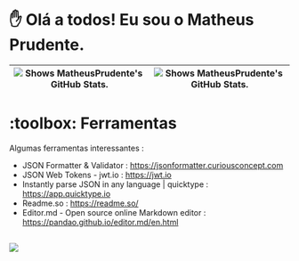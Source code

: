 <h1> ✋ Olá a todos! Eu sou o Matheus Prudente.</h1>

<table>
  <thead>
    <tr>
      <th>
          <picture>
            <source media="(prefers-color-scheme: dark)" srcset="https://github-readme-stats.vercel.app/api username=MatheusPrudente&show_icons=true&include_all_commits=true&theme=dark&hide_border=true" style="max-width: 100%;">
            <img alt="Shows MatheusPrudente's GitHub Stats." src="https://github-readme-stats.vercel.app/api?username=MatheusPrudente&show_icons=true&include_all_commits=true&theme=default&hide_border=true" style="max-width: 100%;">
          </picture>
      </th>
      <th>
        <picture>
          <source media="(prefers-color-scheme: dark)" srcset="https://github-readme-stats.vercel.app/api/top-langs/?username=MatheusPrudente&langs_count=6&layout=compact&theme=dark&hide_border=true" style="max-width: 100%;">
          <img alt="Shows MatheusPrudente's GitHub Stats." src="https://github-readme-stats.vercel.app/api/top-langs/?username=MatheusPrudente&langs_count=6&layout=compact&theme=default&hide_border=true" style="max-width: 100%;">
        </picture>
      </th>
    </tr>
  </thead>
</table>
<h1> :toolbox: Ferramentas </h1>

Algumas ferramentas interessantes : 

- JSON Formatter & Validator : https://jsonformatter.curiousconcept.com
- JSON Web Tokens - jwt.io : https://jwt.io
- Instantly parse JSON in any language | quicktype : https://app.quicktype.io
- Readme.so : https://readme.so/
- Editor.md - Open source online Markdown editor : https://pandao.github.io/editor.md/en.html

##

<div>
  <a href="https://br.linkedin.com/in/matheus-prudente-88196a245" target="_blank"><img src="https://img.shields.io/badge/-LinkedIn-%230077B5?style=for-the-badge&logo=linkedin&logoColor=white" target="_blank"></a> 
</div>
